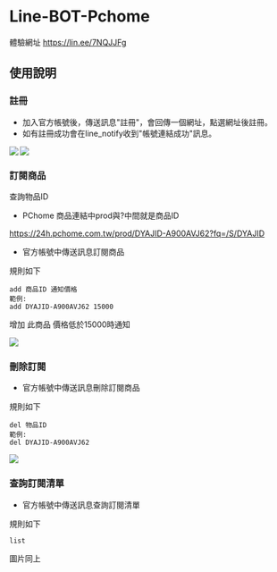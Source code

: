 # Line-BOT-Pchome

體驗網址
https://lin.ee/7NQJJFg

## 使用說明

### 註冊
* 加入官方帳號後，傳送訊息"註冊"，會回傳一個網址，點選網址後註冊。
* 如有註冊成功會在line_notify收到"帳號連結成功"訊息。

<img align="left" src="https://github.com/husan42/Line-BOT-Pchome/blob/main/register.PNG"><img  src="https://github.com/husan42/Line-BOT-Pchome/blob/main/register_done.PNG">  




### 訂閱商品
查詢物品ID
* PChome 商品連結中prod與?中間就是商品ID

https://24h.pchome.com.tw/prod/DYAJID-A900AVJ62?fq=/S/DYAJID

* 官方帳號中傳送訊息訂閱商品

規則如下
```
add 商品ID 通知價格
範例:
add DYAJID-A900AVJ62 15000
```

增加 此商品 價格低於15000時通知

<img src="https://github.com/husan42/Line-BOT-Pchome/blob/main/add.PNG">

### 刪除訂閱

* 官方帳號中傳送訊息刪除訂閱商品

規則如下
```
del 物品ID
範例:
del DYAJID-A900AVJ62
```

<img src="https://github.com/husan42/Line-BOT-Pchome/blob/main/del.PNG">

### 查詢訂閱清單

* 官方帳號中傳送訊息查詢訂閱清單

規則如下
```
list
```
圖片同上


